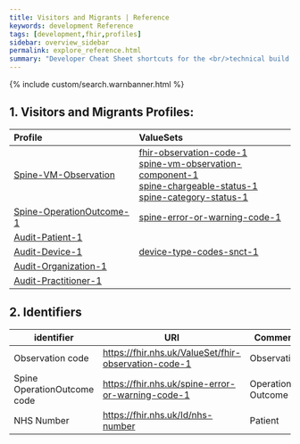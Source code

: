 ```yaml
---
title: Visitors and Migrants | Reference
keywords: development Reference
tags: [development,fhir,profiles]
sidebar: overview_sidebar
permalink: explore_reference.html
summary: "Developer Cheat Sheet shortcuts for the <br/>technical build of Visitors and Migrants API."
---
```


{% include custom/search.warnbanner.html %}

## 1. Visitors and Migrants Profiles: ##

| Profile | ValueSets |
| :--------- |:-------- |
| [Spine-VM-Observation](https://fhir.nhs.uk/StructureDefinition/spine-vm-observation-1) | [fhir-observation-code-1](https://fhir.nhs.uk/ValueSet/fhir-observation-code-1) <br /> [spine-vm-observation-component-1](https://fhir.nhs.uk/ValueSet/spine-vm-observation-component-1) <br /> [spine-chargeable-status-1](https://fhir.nhs.uk/ValueSet/spine-chargeable-status-1) <br /> [spine-category-status-1](https://fhir.nhs.uk/ValueSet/spine-category-status-1) |
| [Spine-OperationOutcome-1](https://fhir.nhs.uk/StructureDefinition/spine-operationoutcome-1) | [spine-error-or-warning-code-1](https://fhir.nhs.uk/ValueSet/spine-error-or-warning-code-1) <br /> |
| [Audit-Patient-1](https://fhir.nhs.uk/StructureDefinition/audit-patient-1) ||
| [Audit-Device-1](https://fhir.nhs.uk/StructureDefinition/audit-device-1) | [device-type-codes-snct-1](https://fhir.nhs.uk/ValueSet/device-type-codes-snct-1) <br /> |
| [Audit-Organization-1](https://fhir.nhs.uk/StructureDefinition/audit-organization-1) ||
| [Audit-Practitioner-1](https://fhir.nhs.uk/StructureDefinition/audit-practitioner-1) ||


## 2. Identifiers ##

| identifier | URI | Comment |
|--------------------------------------------|----------|----|
| Observation code | https://fhir.nhs.uk/ValueSet/fhir-observation-code-1 | Observation |
| Spine OperationOutcome code | https://fhir.nhs.uk/spine-error-or-warning-code-1 | Operation Outcome |
| NHS Number  | https://fhir.nhs.uk/Id/nhs-number | Patient |

